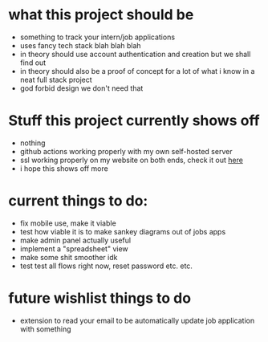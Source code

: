 # what this project should be

- something to track your intern/job applications
- uses fancy tech stack blah blah blah
- in theory should use account authentication and creation but we shall find out
- in theory should also be a proof of concept for a lot of what i know in a neat full stack project
- god forbid design we don't need that

# Stuff this project currently shows off
- nothing
- github actions working properly with my own self-hosted server
- ssl working properly on my website on both ends, check it out [here](https://job.siru.dev)
- i hope this shows off more

# current things to do:

- fix mobile use, make it viable
- test how viable it is to make sankey diagrams out of jobs apps
- make admin panel actually useful
- implement a "spreadsheet" view
- make some shit smoother idk
- test test all flows right now, reset password etc. etc.

# future wishlist things to do

- extension to read your email to be automatically update job application with something